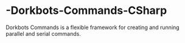 # -Dorkbots-Commands-CSharp
Dorkbots Commands is a flexible framework for creating and running parallel and serial commands.
